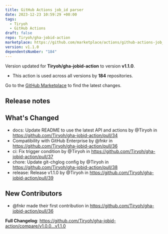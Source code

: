 ```yaml
---
title: GitHub Actions job_id parser
date: 2023-12-23 10:59:29 +00:00
tags:
  - Tiryoh
  - GitHub Actions
draft: false
repo: Tiryoh/gha-jobid-action
marketplace: https://github.com/marketplace/actions/github-actions-job_id-parser
version: v1.1.0
dependentsNumber: "184"
---
```



Version updated for **Tiryoh/gha-jobid-action** to version **v1.1.0**.
- This action is used across all versions by **184** repositories.

Go to the [GitHub Marketplace](https://github.com/marketplace/actions/github-actions-job_id-parser) to find the latest changes.

## Release notes

## What's Changed
* docs: Update README to use the latest API and actions by @Tiryoh in https://github.com/Tiryoh/gha-jobid-action/pull/34
* Compatibility with GitHub Enterprise by @fnkr in https://github.com/Tiryoh/gha-jobid-action/pull/36
* ci: Fix trigger condition by @Tiryoh in https://github.com/Tiryoh/gha-jobid-action/pull/37
* chore: Update git-chglog config by @Tiryoh in https://github.com/Tiryoh/gha-jobid-action/pull/38
* release: Release v1.1.0 by @Tiryoh in https://github.com/Tiryoh/gha-jobid-action/pull/39

## New Contributors
* @fnkr made their first contribution in https://github.com/Tiryoh/gha-jobid-action/pull/36

**Full Changelog**: https://github.com/Tiryoh/gha-jobid-action/compare/v1.0.0...v1.1.0
